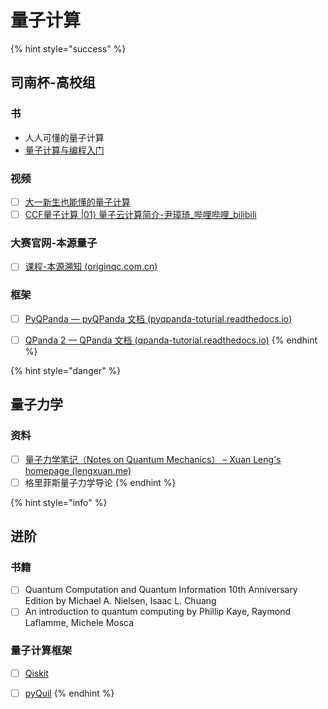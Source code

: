# 量子计算

{% hint style="success" %}
## 司南杯-高校组

### 书

* 人人可懂的量子计算
* [量子计算与编程入门](https://quantum-book-by-originq.readthedocs.io/en/latest/index.html)

### 视频

* [ ] [大一新生也能懂的量子计算](https://www.bilibili.com/video/BV1oq4y1j7iZ/?spm\_id\_from=333.999.0.0\&vd\_source=50d5a2f0b6e96dc78adab1c38e17adf9)
* [ ] [CCF量子计算 |01⟩ 量子云计算简介-尹璋琦\_哔哩哔哩\_bilibili](https://www.bilibili.com/video/BV1Fs4y1j7Cz/?spm\_id\_from=333.999.0.0\&vd\_source=50d5a2f0b6e96dc78adab1c38e17adf9)

### 大赛官网-本源量子

* [ ] [课程-本源溯知 (originqc.com.cn)](https://learn.originqc.com.cn/course)

### 框架

* [ ] [PyQPanda — pyQPanda 文档 (pyqpanda-toturial.readthedocs.io)](https://pyqpanda-toturial.readthedocs.io/zh/latest/)
* [ ] [QPanda 2 — QPanda 文档 (qpanda-tutorial.readthedocs.io)](https://qpanda-tutorial.readthedocs.io/zh/latest/)
{% endhint %}



{% hint style="danger" %}
## 量子力学

### 资料

* [ ] [量子力学笔记（Notes on Quantum Mechanics） – Xuan Leng's homepage (lengxuan.me)](http://lengxuan.me/qm/)
* [ ] 格里菲斯量子力学导论
{% endhint %}

{% hint style="info" %}
## 进阶

### 书籍

* [ ] Quantum Computation and Quantum Information 10th Anniversary Edition by Michael A. Nielsen, Isaac L. Chuang
* [ ] An introduction to quantum computing by Phillip Kaye, Raymond Laflamme, Michele Mosca

### 量子计算框架

* [ ] [Qiskit](https://qiskit.org/)
* [ ] [pyQuil](https://pyquil-docs.rigetti.com/en/stable/index.html)
{% endhint %}

